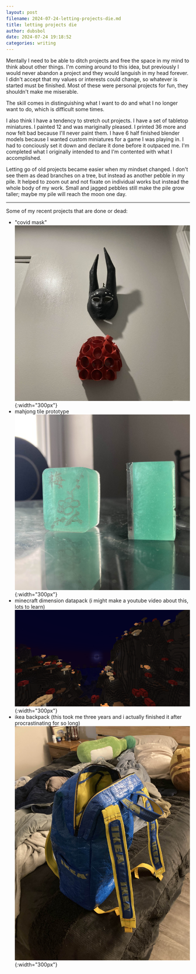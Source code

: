 ```yaml
---
layout: post 
filename: 2024-07-24-letting-projects-die.md
title: letting projects die
author: dubsbol
date: 2024-07-24 19:18:52
categories: writing
---
```


Mentally I need to be able to ditch projects and free the space in my mind to think about other things. I'm coming around to this idea, but previously I would never abandon a project and they would languish in my head forever. I didn't accept that my values or interests could change, so whatever is started must be finished. Most of these were personal projects for fun, they shouldn't make me miserable.

The skill comes in distinguishing what I want to do and what I no longer want to do, which is difficult some times. 

I also think I have a tendency to stretch out projects. I have a set of tabletop miniatures. I painted 12 and was mariginally pleased. I printed 36 more and now felt bad because I'll never paint them. I have 6 half finished blender models because I wanted custom miniatures for a game I was playing in. I had to conciously set it down and declare it done before it outpaced me. I'm completed what I originally intended to and I'm contented with what I accomplished.

Letting go of old projects became easier when my mindset changed. I don't see them as dead branches on a tree, but instead as another pebble in my pile. It helped to zoom out and not fixate on individual works but instead the whole body of my work. Small and jagged pebbles still make the pile grow taller; maybe my pile will reach the moon one day.

---

Some of my recent projects that are done or dead:
- "covid mask"
    ![covid]{:width="300px"}
- mahjong tile prototype
    ![mahjong]{:width="300px"}
- minecraft dimension datapack (i might make a youtube video about this, lots to learn)
    ![moon]{:width="300px"}
- ikea backpack (this took me three years and i actually finished it after procrastinating for so long)
    ![ikea]{:width="300px"}

[mahjong]:/assets/images/mahjong.jpg
[moon]:/assets/images/moon.png
[covid]:/assets/images/covid.jpg
[ikea]:/assets/images/ikea.jpg

